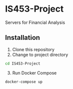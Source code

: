 # IS453-Project
 Servers for Financial Analysis

## Installation

1. Clone this repository 
2. Change to project directory 
```bash 
cd IS453-Project
```
3. Run Docker Compose
```bash
docker-compose up
```
